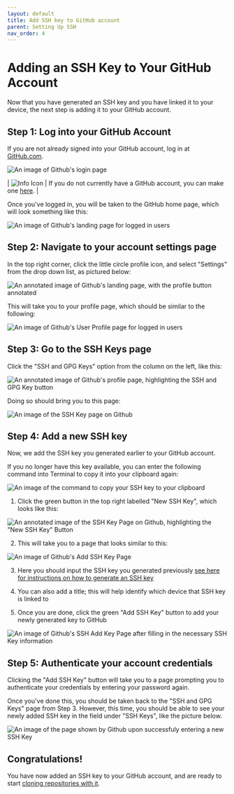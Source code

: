 ```yaml
---
layout: default
title: Add SSH key to GitHub account
parent: Setting Up SSH
nav_order: 4
---
```


# Adding an SSH Key to Your GitHub Account

Now that you have generated an SSH key and you have linked it to your device, the next step is adding it to your GitHub account.

## Step 1: Log into your GitHub Account

If you are not already signed into your GitHub account, log in at [GitHub.com](https://github.com/login).

![An image of Github's login page](../../assets/images/github_signin.png)

| ![Info Icon](../../assets/images/info.png) | If you do not currently have a GitHub account, you can make one [here](https://github.com/signup). |

Once you've logged in, you will be taken to the GitHub home page, which will look something like this:

![An image of Github's landing page for logged in users](../../assets/images/GitHub_home_page.png)

## Step 2: Navigate to your account settings page
In the top right corner, click the little circle profile icon, and select "Settings" from the drop down list, as pictured below:

![An annotated image of Github's landing page, with the profile button annotated](../../assets/images/addSSHstep2.png)

This will take you to your profile page, which should be similar to the following:

![An image of Github's User Profile page for logged in users](../../assets/images/settings-profile-page.png)

## Step 3: Go to the SSH Keys page
Click the "SSH and GPG Keys" option from the column on the left, like this:

![An annotated image of Github's profile page, highlighting the SSH and GPG Key button](../../assets/images/settings-click-SSH.png)

Doing so should bring you to this page:

![An image of the SSH Key page on Github](../../assets/images/SSH_keys_page.png)

## Step 4: Add a new SSH key

Now, we add the SSH key you generated earlier to your GitHub account.  

If you no longer have this key available, you can enter the following command into Terminal to copy it into your clipboard again:  

![An image of the command to copy your SSH key to your clipboard](../../assets/images/copy_key.png)

1. Click the green button in the top right labelled "New SSH Key", which looks like this:

![An annotated image of the SSH Key Page on Github, highlighting the "New SSH Key" Button](../../assets/images/New_SSH_Key.png)

2. This will take you to a page that looks similar to this:  
  
![An image of Github's Add SSH Key Page](../../assets/images/Add_key_page.png)  

3. Here you should input the SSH key you generated previously [see here for instructions on how to generate an SSH key](https://dlepke.github.io/Deanna-Wilson-Ray/docs/settingUpSSH/generateSSHKey/)

4. You can also add a title; this will help identify which device that SSH key is linked to

5. Once you are done, click the green "Add SSH Key" button to add your newly generated key to GitHub

![An image of Github's SSH Add Key Page after filling in the necessary SSH Key information](../../assets/images/finally_add_ssh_key.png)

## Step 5: Authenticate your account credentials
Clicking the "Add SSH Key" button will take you to a page prompting you to authenticate your credentials by entering your password again.  

Once you've done this, you should be taken back to the "SSH and GPG Keys" page from Step 3. However, this time, you should be able to see your newly added SSH key in the field under "SSH Keys", like the picture below.

![An image of the page shown by Github upon successfuly entering a new SSH Key](../../assets/images/key_added_successfully.png)

## Congratulations!
You have now added an SSH key to your GitHub account, and are ready to start [cloning repositories with it](https://dlepke.github.io/Deanna-Wilson-Ray/docs/UsingSSHWithGit/forkandclone/).